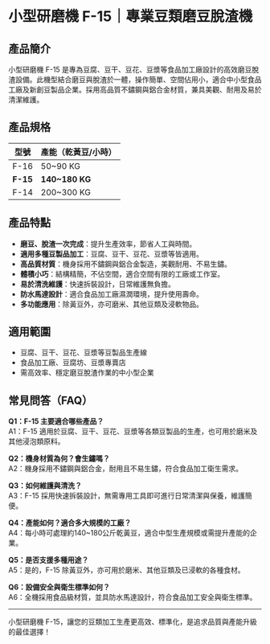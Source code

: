# 小型研磨機 F-15｜專業豆類磨豆脫渣機

## 產品簡介
小型研磨機 F-15 是專為豆腐、豆干、豆花、豆漿等食品加工廠設計的高效磨豆脫渣設備。此機型結合磨豆與脫渣於一體，操作簡單、空間佔用小，適合中小型食品工廠及新創豆製品企業。採用高品質不鏽鋼與鋁合金材質，兼具美觀、耐用及易於清潔維護。

## 產品規格

| 型號 | 產能（乾黃豆/小時） |
|------|--------------------|
| F-16 | 50~90 KG           |
| **F-15** | **140~180 KG**      |
| F-14 | 200~300 KG         |

## 產品特點
- **磨豆、脫渣一次完成**：提升生產效率，節省人工與時間。
- **適用多種豆製品加工**：豆腐、豆干、豆花、豆漿等皆適用。
- **高品質材質**：機身採用不鏽鋼與鋁合金製造，美觀耐用、不易生鏽。
- **體積小巧**：結構精簡，不佔空間，適合空間有限的工廠或工作室。
- **易於清洗維護**：快速拆裝設計，日常維護無負擔。
- **防水馬達設計**：適合食品加工廠濕潤環境，提升使用壽命。
- **多功能應用**：除黃豆外，亦可磨米、其他豆類及浸軟物品。

## 適用範圍
- 豆腐、豆干、豆花、豆漿等豆製品生產線
- 食品加工廠、豆腐坊、豆漿專賣店
- 需高效率、穩定磨豆脫渣作業的中小型企業

## 常見問答（FAQ）

**Q1：F-15 主要適合哪些產品？**  
A1：F-15 適用於豆腐、豆干、豆花、豆漿等各類豆製品的生產，也可用於磨米及其他浸泡類原料。

**Q2：機身材質為何？會生鏽嗎？**  
A2：機身採用不鏽鋼與鋁合金，耐用且不易生鏽，符合食品加工衛生需求。

**Q3：如何維護與清洗？**  
A3：F-15 採用快速拆裝設計，無需專用工具即可進行日常清潔與保養，維護簡便。

**Q4：產能如何？適合多大規模的工廠？**  
A4：每小時可處理約140~180公斤乾黃豆，適合中型生產規模或需提升產能的企業。

**Q5：是否支援多種用途？**  
A5：是的，F-15 除黃豆外，亦可用於磨米、其他豆類及已浸軟的各種食材。

**Q6：設備安全與衛生標準如何？**  
A6：全機採用食品級材質，並具防水馬達設計，符合食品加工安全與衛生標準。

---

小型研磨機 F-15，讓您的豆類加工生產更高效、標準化，是追求品質與產能升級的最佳選擇！